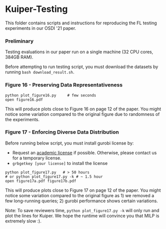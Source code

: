 # Kuiper-Testing

This folder contains scripts and instructions for reproducing the FL testing experiments in our OSDI '21 paper. 

### Preliminary

Testing evaluations in our paper run on a single machine (32 CPU cores, 384GB RAM). 

Before attempting to run testing script, you must download the datasets by running `bash download_result.sh`.

### Figure 16 - Preserving Data Representativeness 

```
python plot_figure16.py     # few seconds
open figure16.pdf
```

This will produce plots close to Figure 16 on page 12 of the paper. You might notice some variation compared to the original figure due to randomness of the experiments.

### Figure 17 - Enforcing Diverse Data Distribution 

Before running below script, you must install gurobi license by:

* Request an [academic license](https://www.gurobi.com/downloads/end-user-license-agreement-academic/) if possible. Otherwise, please contact us for a temporary license. 
* `grbgetkey [your license]` to install the license 

```
python plot_figure17.py   # > 50 hours
# or python plot_figure17.py -k # ~ 1.5 hour
open figure17a.pdf figure17b.pdf
``` 

This will produce plots close to Figure 17 on page 12 of the paper. You might notice some variation compared to the original figure as 1) we removed a few long-running queries; 2) gurobi performance shows certain variations. 

Note: To save reviewers time, `python plot_figure17.py -k` will only run and plot the lines for Kuiper. We hope the runtime will convince you that MILP is extremely slow :).
